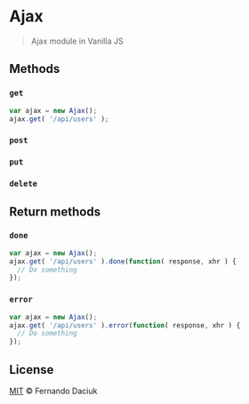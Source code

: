 # Ajax
> Ajax module in Vanilla JS

## Methods

### `get`

```js
var ajax = new Ajax();
ajax.get( '/api/users' );
```

### `post`

### `put`

### `delete`

## Return methods

### `done`

```js
var ajax = new Ajax();
ajax.get( '/api/users' ).done(function( response, xhr ) {
  // Do something
});
```

### `error`

```js
var ajax = new Ajax();
ajax.get( '/api/users' ).error(function( response, xhr ) {
  // Do something
});
```

## License

[MIT](https://github.com/fdaciuk/ajax/blob/master/LICENSE.md) © Fernando Daciuk